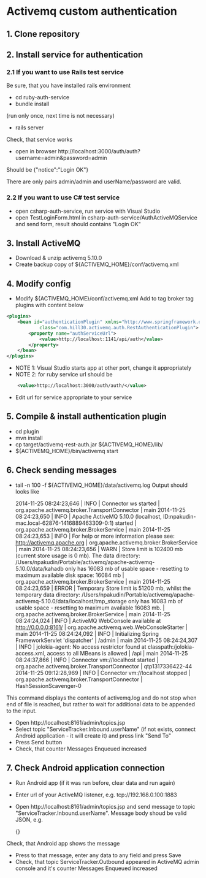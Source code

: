 Activemq custom authentication
==============================

## 1. Clone repository

## 2. Install service for authentication

### 2.1 If you want to use Rails test service

Be sure, that you have installed rails environment

* cd ruby-auth-service
* bundle install

(run only once, next time is not necessary)
* rails server

Check, that service works
* open in browser http://localhost:3000/auth/auth?username=admin&password=admin

Should be {"notice":"Login OK"}

There are only pairs admin/admin and userName/password are valid.

### 2.2 If you want to use C# test service

* open csharp-auth-service, run service with Visual Studio
* open TestLoginForm.html in csharp-auth-service/AuthActiveMQService and send form, result should contains "Login OK"


## 3. Install ActiveMQ

* Download & unzip activemq 5.10.0
* Create backup copy of ${ACTIVEMQ_HOME}/conf/activemq.xml


## 4. Modify config

* Modify ${ACTIVEMQ_HOME}/conf/activemq.xml
Add to tag broker tag plugins with content below


```xml
<plugins>
    <bean id="authenticationPlugin" xmlns="http://www.springframework.org/schema/beans"
            class="com.hill30.activemq.auth.RestAuthenticationPlugin">
        <property name="authServiceUrl">
            <value>http://localhost:1141/api/auth</value>
        </property>
    </bean>
</plugins>
```

* NOTE 1: Visual Studio starts app at other port, change it appropriately
* NOTE 2: for ruby service url should be

```xml
    <value>http://localhost:3000/auth/auth/</value>
```


* Edit url for service appropriate to your service


## 5. Compile & install authentication plugin

* cd plugin
* mvn install
* cp target/activemq-rest-auth.jar ${ACTIVEMQ_HOME}/lib/
* ${ACTIVEMQ_HOME}/bin/activemq start


## 6. Check sending messages

* tail -n 100 -f ${ACTIVEMQ_HOME}/data/activemq.log
Output should looks like

    2014-11-25 08:24:23,646 | INFO  | Connector ws started | org.apache.activemq.broker.TransportConnector | main
    2014-11-25 08:24:23,650 | INFO  | Apache ActiveMQ 5.10.0 (localhost, ID:npakudin-mac.local-62876-1416889463309-0:1) started | org.apache.activemq.broker.BrokerService | main
    2014-11-25 08:24:23,653 | INFO  | For help or more information please see: http://activemq.apache.org | org.apache.activemq.broker.BrokerService | main
    2014-11-25 08:24:23,656 | WARN  | Store limit is 102400 mb (current store usage is 0 mb). The data directory: /Users/npakudin/Portable/activemq/apache-activemq-5.10.0/data/kahadb only has 16083 mb of usable space - resetting to maximum available disk space: 16084 mb | org.apache.activemq.broker.BrokerService | main
    2014-11-25 08:24:23,659 | ERROR | Temporary Store limit is 51200 mb, whilst the temporary data directory: /Users/npakudin/Portable/activemq/apache-activemq-5.10.0/data/localhost/tmp_storage only has 16083 mb of usable space - resetting to maximum available 16083 mb. | org.apache.activemq.broker.BrokerService | main
    2014-11-25 08:24:24,024 | INFO  | ActiveMQ WebConsole available at http://0.0.0.0:8161/ | org.apache.activemq.web.WebConsoleStarter | main
    2014-11-25 08:24:24,092 | INFO  | Initializing Spring FrameworkServlet 'dispatcher' | /admin | main
    2014-11-25 08:24:24,307 | INFO  | jolokia-agent: No access restrictor found at classpath:/jolokia-access.xml, access to all MBeans is allowed | /api | main
    2014-11-25 08:24:37,866 | INFO  | Connector vm://localhost started | org.apache.activemq.broker.TransportConnector | qtp1317336422-44
    2014-11-25 09:12:28,969 | INFO  | Connector vm://localhost stopped | org.apache.activemq.broker.TransportConnector | HashSessionScavenger-0

This command displays the contents of activemq.log and do not stop when end of file is reached, but rather to wait for additional data to be appended to the input.

* Open http://localhost:8161/admin/topics.jsp
* Select topic "ServiceTracker.Inbound.userName" (if not exists, connect Android application - it will create it) and press link "Send To"
* Press Send button
* Check, that counter Messages Enqueued increased


## 7. Check Android application connection

* Run Android app (if it was run before, clear data and run again)
* Enter url of your ActiveMQ listener, e.g. tcp://192.168.0.100:1883
* Open http://localhost:8161/admin/topics.jsp and send message to topic "ServiceTracker.Inbound.userName".
Message body shoud be valid JSON, e.g.

    {}
    
Check, that Android app shows the message
* Press to that message, enter any data to any field and press Save
* Check, that topic ServiceTracker.Outbound appeared in ActiveMQ admin console and it's counter Messages Enqueued increased



